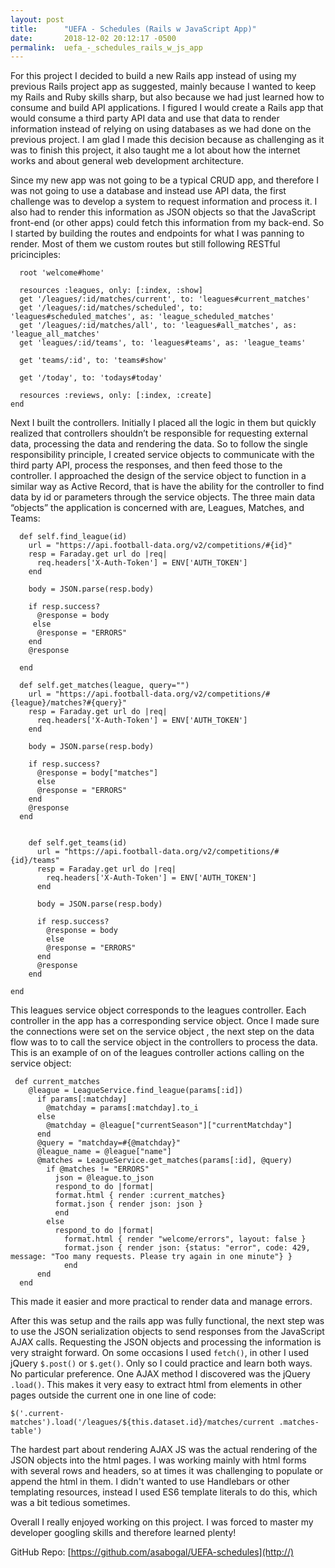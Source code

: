 ```yaml
---
layout: post
title:      "UEFA - Schedules (Rails w JavaScript App)"
date:       2018-12-02 20:12:17 -0500
permalink:  uefa_-_schedules_rails_w_js_app
---
```



For this project I decided to build a new Rails app instead of using my previous Rails project app as suggested, mainly because I wanted to keep my Rails and Ruby skills sharp, but also because we had just learned how to consume and build API applications. I figured I would create a Rails app that would consume a third party API data and use that data to render information instead of relying on using databases as we had done on the previous project. I am glad I made this decision because as challenging as it was to finish this project, it also taught me a lot about how the internet works and about general web development architecture.

Since my new app was not going to be a typical CRUD app, and therefore I was not going to use a database and instead use API data, the first challenge was to develop a system to request information and process it. I also had to render this information as JSON objects so that the JavaScript front-end (or other apps) could fetch this information from my back-end. So I started by building the routes and endpoints for what I was panning to render. Most of them we custom routes but still following RESTful pricinciples:

```
  root 'welcome#home'

  resources :leagues, only: [:index, :show]
  get '/leagues/:id/matches/current', to: 'leagues#current_matches'
  get '/leagues/:id/matches/scheduled', to: 'leagues#scheduled_matches', as: 'league_scheduled_matches'
  get '/leagues/:id/matches/all', to: 'leagues#all_matches', as: 'league_all_matches'
  get 'leagues/:id/teams', to: 'leagues#teams', as: 'league_teams'

  get 'teams/:id', to: 'teams#show'

  get '/today', to: 'todays#today'

  resources :reviews, only: [:index, :create]
end
```

Next I built the controllers. Initially I placed all the logic in them but quickly realized that controllers shouldn’t be responsible for requesting external data, processing the data and rendering the data. So to follow the single responsibility principle, I created service objects to communicate with the third party API, process the responses, and then feed those to the controller. I approached the design of the service object to function in a similar way as Active Record, that is have the ability for the controller to find data by id or parameters through the service objects. The three main data “objects” the application is concerned with are, Leagues, Matches, and Teams: 

```
  def self.find_league(id)
    url = "https://api.football-data.org/v2/competitions/#{id}"
    resp = Faraday.get url do |req|
      req.headers['X-Auth-Token'] = ENV['AUTH_TOKEN']
    end

    body = JSON.parse(resp.body)

    if resp.success?
      @response = body
     else
      @response = "ERRORS"
    end
    @response

  end

  def self.get_matches(league, query="")
    url = "https://api.football-data.org/v2/competitions/#{league}/matches?#{query}"
    resp = Faraday.get url do |req|
      req.headers['X-Auth-Token'] = ENV['AUTH_TOKEN']
    end

    body = JSON.parse(resp.body)

    if resp.success?
      @response = body["matches"]
      else
      @response = "ERRORS"
    end
    @response
  end


    def self.get_teams(id)
      url = "https://api.football-data.org/v2/competitions/#{id}/teams"
      resp = Faraday.get url do |req|
        req.headers['X-Auth-Token'] = ENV['AUTH_TOKEN']
      end

      body = JSON.parse(resp.body)

      if resp.success?
        @response = body
        else
        @response = "ERRORS"
      end
      @response
    end

end
```


This leagues service object corresponds to the leagues controller. Each controller in the app has a corresponding service object. Once I made sure the connections were set on the service object , the next step on the data flow was to to call the service object in the controllers to process the data. This is an example of on of the leagues controller actions calling on the service object:

```
 def current_matches
    @league = LeagueService.find_league(params[:id])
      if params[:matchday]
        @matchday = params[:matchday].to_i
      else
        @matchday = @league["currentSeason"]["currentMatchday"] 
      end
      @query = "matchday=#{@matchday}"
      @league_name = @league["name"]
      @matches = LeagueService.get_matches(params[:id], @query)
        if @matches != "ERRORS"
          json = @league.to_json
          respond_to do |format|
          format.html { render :current_matches}
          format.json { render json: json }
          end
        else
          respond_to do |format|
            format.html { render "welcome/errors", layout: false }
            format.json { render json: {status: "error", code: 429, message: "Too many requests. Please try again in one minute"} }
            end
      end 
  end
```
 

	
This made it easier and more practical to render data and manage errors. 

After this was setup and the rails app was fully functional, the next step was to use the JSON serialization objects to send responses from the JavaScript AJAX calls. Requesting the JSON objects and processing the information is very straight forward. On some occasions I used `fetch()`, in other I used jQuery `$.post()` or `$.get()`. Only so I could practice and learn both ways. No particular preference. One AJAX method I discovered was the jQuery `.load()`. This makes it very easy to extract html from elements in other pages outside the current one in one line of code:



```$('.current-matches').load('/leagues/${this.dataset.id}/matches/current .matches-table')```



The hardest part about rendering AJAX JS was the actual rendering of the JSON objects into the html pages. I was working mainly with html forms with several rows and headers, so at times it was challenging to populate or append the html in them. I didn't wanted to use Handlebars or other templating resources, instead I used ES6 template literals to do this, which was a bit tedious sometimes.

Overall I really enjoyed working on this project. I was forced to master my developer googling skills and therefore learned plenty!

GitHub Repo:
[https://github.com/asabogal/UEFA-schedules](http://)







